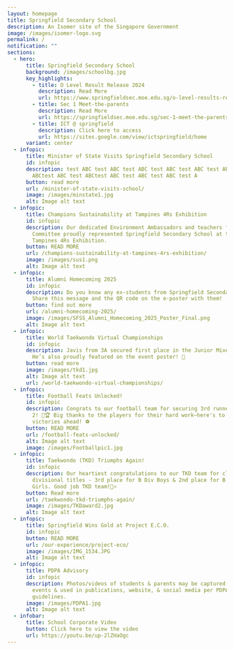 ```yaml
---
layout: homepage
title: Springfield Secondary School
description: An Isomer site of the Singapore Government
image: /images/isomer-logo.svg
permalink: /
notification: ""
sections:
  - hero:
      title: Springfield Secondary School
      background: /images/schoolbg.jpg
      key_highlights:
        - title: O Level Result Release 2024
          description: Read More
          url: https://www.springfieldsec.moe.edu.sg/o-level-results-release-2024/
        - title: Sec 1 Meet-the-parents
          description: Read More
          url: https://springfieldsec.moe.edu.sg/sec-1-meet-the-parents/
        - title: ICT @ springfield
          description: Click here to access
          url: https://sites.google.com/view/ictspringfield/home
      variant: center
  - infopic:
      title: Minister of State Visits Springfield Secondary School
      id: infopic
      description: test ABC test ABC test ABC test ABC test ABC test ABC test ABC test
        ABCtest ABC test ABCtest ABC test ABC test ABC test A
      button: read more
      url: /minister-of-state-visits-school/
      image: /images/minstate1.jpg
      alt: Image alt text
  - infopic:
      title: Champions Sustainability at Tampines 4Rs Exhibition
      id: infopic
      description: Our dedicated Environment Ambassadors and teachers from the EcoSTEM
        Committee proudly represented Springfield Secondary School at the
        Tampines 4Rs Exhibition.
      button: READ MORE
      url: /champions-sustainability-at-tampines-4rs-exhibition/
      image: /images/sus1.png
      alt: Image alt text
  - infopic:
      title: Alumni Homecoming 2025
      id: infopic
      description: Do you know any ex-students from Springfield Secondary School?
        Share this message and the QR code on the e-poster with them!
      button: find out more
      url: /alumni-homecoming-2025/
      image: /images/SFSS_Alumni_Homecoming_2025_Poster_Final.png
      alt: Image alt text
  - infopic:
      title: World Taekwondo Virtual Championships
      id: infopic
      description: Javis from 3A secured first place in the Junior Mixed category! 🏆
        He’s also proudly featured on the event poster! 🎉
      button: read more
      image: /images/tkd1.jpg
      alt: Image alt text
      url: /world-taekwondo-virtual-championships/
  - infopic:
      title: Football Feats Unlocked!
      id: infopic
      description: Congrats to our football team for securing 3rd runner-up in League
        2! 🎉🏆 Big thanks to the players for their hard work—here's to more
        victories ahead! ⚽
      button: READ MORE
      url: /football-feats-unlocked/
      alt: Image alt text
      image: /images/Footballpic1.jpg
  - infopic:
      title: Taekwondo (TKD) Triumphs Again!
      id: infopic
      description: Our heartiest congratulations to our TKD team for clinching two
        divisional titles - 3rd place for B Div Boys & 2nd place for B Div
        Girls. Good job TKD team!🌟⭐️
      button: Read more
      url: /taekwondo-tkd-triumphs-again/
      image: /images/TKDaward2.jpg
      alt: Image alt text
  - infopic:
      title: Springfield Wins Gold at Project E.C.O.
      id: infopic
      button: READ MORE
      url: /our-experience/project-eco/
      image: /images/IMG_1534.JPG
      alt: Image alt text
  - infopic:
      title: PDPA Advisory
      id: infopic
      description: Photos/videos of students & parents may be captured during school
        events & used in publications, website, & social media per PDPA
        guidelines.
      image: /images/PDPA1.jpg
      alt: Image alt text
  - infobar:
      title: School Corporate Video
      button: Click here to view the video
      url: https://youtu.be/up-2lZHaOgc
---
```

